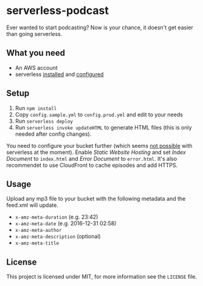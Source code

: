 # serverless-podcast

Ever wanted to start podcasting?
Now is your chance, it doesn't get easier than going serverless.

## What you need

- An AWS account
- serverless [installed](https://serverless.com/framework/docs/providers/aws/guide/installation/) and [configured](https://serverless.com/framework/docs/providers/aws/guide/credentials/)

## Setup

1. Run `npm install`
2. Copy `config.sample.yml` to `config.prod.yml` and edit to your needs
3. Run `serverless deploy`
4. Run `serverless invoke updateHTML` to generate HTML files (this is only
   needed after config changes).

You need to configure your bucket further (which seems
[not possible](http://forum.serverless.com/t/add-additional-configuration-to-an-s3-bucket-with-a-dynamic-name/705) with serverless at the moment).
Enable _Static Website Hosting_ and set _Index Document_ to `index.html` and
_Error Document_ to `error.html`.
It's also recommendet to use CloudFront to cache episodes and add HTTPS.

## Usage

Upload any mp3 file to your bucket with the following metadata and the feed.xml
will update.

- `x-amz-meta-duration` (e.g. 23:42)
- `x-amz-meta-date` (e.g. 2016-12-31 02:58)
- `x-amz-meta-author`
- `x-amz-meta-description` (optional)
- `x-amz-meta-title`

## License

This project is licensed under MIT, for more information see the `LICENSE`
file.
